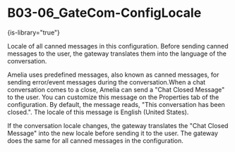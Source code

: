 # B03-06_GateCom-ConfigLocale

{is-library="true"}

<snippet id="B03-06_GateCom-ConfigLocale_snippet">



Locale of all canned messages in this configuration. Before sending canned messages to the user, the gateway translates them into the language of the conversation.

Amelia uses predefined messages, also known as canned messages, for sending error/event messages during the conversation.When a chat conversation comes to a close, Amelia can send a "Chat Closed Message" to the user. You can customize this message on the Properties tab of the configuration. By default, the message reads, "This conversation has been closed.". The locale of this message is English (United States).

If the conversation locale changes, the gateway translates the "Chat Closed Message" into the new locale before sending it to the user. The gateway does the same for all canned messages in the configuration.


</snippet>